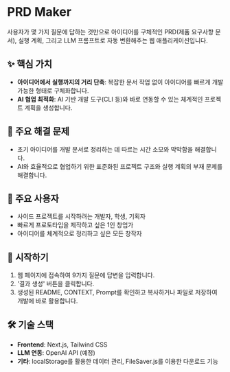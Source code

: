 # PRD Maker

사용자가 몇 가지 질문에 답하는 것만으로 아이디어를 구체적인 PRD(제품 요구사항 문서), 실행 계획, 그리고 LLM 프롬프트로 자동 변환해주는 웹 애플리케이션입니다.

## ✨ 핵심 가치

- **아이디어에서 실행까지의 거리 단축**: 복잡한 문서 작업 없이 아이디어를 빠르게 개발 가능한 형태로 구체화합니다.
- **AI 협업 최적화**: AI 기반 개발 도구(CLI 등)와 바로 연동할 수 있는 체계적인 프로젝트 계획을 생성합니다.

## 🎯 주요 해결 문제

- 초기 아이디어를 개발 문서로 정리하는 데 따르는 시간 소모와 막막함을 해결합니다.
- AI와 효율적으로 협업하기 위한 표준화된 프로젝트 구조와 실행 계획의 부재 문제를 해결합니다.

## 👥 주요 사용자

- 사이드 프로젝트를 시작하려는 개발자, 학생, 기획자
- 빠르게 프로토타입을 제작하고 싶은 1인 창업가
- 아이디어를 체계적으로 정리하고 싶은 모든 창작자

## 🚀 시작하기

1.  웹 페이지에 접속하여 9가지 질문에 답변을 입력합니다.
2.  '결과 생성' 버튼을 클릭합니다.
3.  생성된 README, CONTEXT, Prompt를 확인하고 복사하거나 파일로 저장하여 개발에 바로 활용합니다.

## 🛠️ 기술 스택

- **Frontend**: Next.js, Tailwind CSS
- **LLM 연동**: OpenAI API (예정)
- **기타**: localStorage를 활용한 데이터 관리, FileSaver.js를 이용한 다운로드 기능